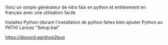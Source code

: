 Voici un simple générateur de nitro fais en python et entièrement en français avec une utilisation facile

Installez Python (durant l'installation de python faites bien ajouter Python au PATH)
Lancez "Setup.bat"

https://discord.gg/shop2tout

